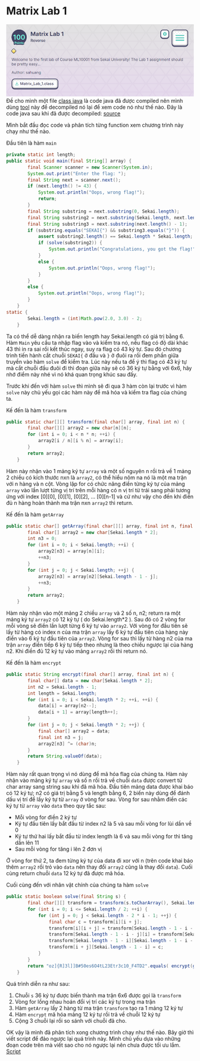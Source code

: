 # Matrix Lab 1
![alt-text](https://github.com/bananNat/Writeups/blob/main/sekaiCTF2022/RE/Matrix%20Lab%201/Images/1.png)
Đề cho mình một file [class java](https://github.com/bananNat/Writeups/blob/main/sekaiCTF2022/RE/Matrix%20Lab%201/Source/Matrix_Lab_1.class) là code java đã được compiled nên mình dùng [tool](http://www.javadecompilers.com/) này để decompiled nó lại để xem code nó như thế nào. Đây là code java sau khi đã được decompiled: [source](https://github.com/bananNat/Writeups/blob/main/sekaiCTF2022/RE/Matrix%20Lab%201/Source/Matrix_Lab_1.java)

Mình bắt đầu đọc code và phân tích từng function xem chương trình này chạy như thế nào.

Đầu tiên là hàm `main`

```java
private static int length;
public static void main(final String[] array) {
        final Scanner scanner = new Scanner(System.in);
        System.out.print("Enter the flag: ");
        final String next = scanner.next();
        if (next.length() != 43) {
            System.out.println("Oops, wrong flag!");
            return;
        }
        final String substring = next.substring(0, Sekai.length);
        final String substring2 = next.substring(Sekai.length, next.length() - 1);
        final String substring3 = next.substring(next.length() - 1);
        if (substring.equals("SEKAI{") && substring3.equals("}")) {
            assert substring2.length() == Sekai.length * Sekai.length;
            if (solve(substring2)) {
                System.out.println("Congratulations, you got the flag!");
            }
            else {
                System.out.println("Oops, wrong flag!");
            }
        }
        else {
            System.out.println("Oops, wrong flag!");
        }
    }
static {
        Sekai.length = (int)Math.pow(2.0, 3.0) - 2;
    }
```

Ta có thể dễ dàng nhận ra biến length hay Sekai.length có giá trị bằng 6. Hàm `Main` yêu cầu ta nhập flag vào và kiểm tra nó, nếu flag có độ dài khác 43 thì in ra sai rồi kết thúc ngay, suy ra flag có 43 ký tự. Sau đó chương trình tiến hành cắt chuỗi `SEKAI{` ở đầu và `}` ở đuôi ra rồi đem phần giữa  truyền vào hàm `solve` để kiểm tra. Lúc này nếu ta để ý thì flag có 43 ký tự mà cắt chuỗi đầu đuôi đi thì đoạn giữa này sẽ có 36 ký tự bằng với 6x6, hãy nhớ điểm này nhé vì nó khá quan trọng khúc sau đấy.

Trước khi đến với hàm `solve` thì mình sẽ đi qua 3 hàm còn lại trước vì hàm `solve` này chủ yếu gọi các hàm này để mã hóa và kiểm tra flag của chúng ta.

Kế đến là hàm `transform`

```java
public static char[][] transform(final char[] array, final int n) {
        final char[][] array2 = new char[n][n];
        for (int i = 0; i < n * n; ++i) {
            array2[i / n][i % n] = array[i];
        }
        return array2;
    }
```

Hàm này nhận vào 1 mảng ký tự `array` và một số nguyên n rồi trả về 1 mảng 2 chiều có kích thước nxn là `array2`, có thể hiểu nôm na nó là một ma trận với n hàng và n cột. Vòng lặp for có chức năng điền từng ký tự của mảng `array` vào lần lượt từng vị trí trên mỗi hàng có n vị trí từ trái sang phải tương ứng với index [0][0], [0][1], [0][2], ... [0][n-1] và cứ như vậy cho đến khi điền đủ n hàng hoàn thành ma trận nxn `array2` thì return.

Kế đến là hàm `getArray`

```java
public static char[] getArray(final char[][] array, final int n, final int n2) {
        final char[] array2 = new char[Sekai.length * 2];
        int n3 = 0;
        for (int i = 0; i < Sekai.length; ++i) {
            array2[n3] = array[n][i];
            ++n3;
        }
        for (int j = 0; j < Sekai.length; ++j) {
            array2[n3] = array[n2][Sekai.length - 1 - j];
            ++n3;
        }
        return array2;
    }
```
Hàm này nhận vào một mảng 2 chiều `array` và 2 số n, n2; return ra một mảng ký tự `array2` có 12 ký tự ( do Sekai.length*2 ). Sau đó có 2 vòng for mỗi vòng sẽ điền lần lượt từng 6 ký tự vào `array2`. Với vòng for đầu tiên sẽ lấy từ hàng có index n của ma trận `array` lấy 6 ký tự đầu tiên của hàng này điền vào 6 ký tự đầu tiên của `array2`. Vòng for sau thì lấy từ hàng n2 của ma trận `array` điền tiếp 6 ký tự tiếp theo nhưng là theo chiều ngược lại của hàng n2. Khi điền đủ 12 ký tự vào mảng `array2` rồi thì return nó.

Kế đến là hàm `encrypt`

```java
public static String encrypt(final char[] array, final int n) {
        final char[] data = new char[Sekai.length * 2];
        int n2 = Sekai.length - 1;
        int length = Sekai.length;
        for (int i = 0; i < Sekai.length * 2; ++i, ++i) {
            data[i] = array[n2--];
            data[i + 1] = array[length++];
        }
        for (int j = 0; j < Sekai.length * 2; ++j) {
            final char[] array2 = data;
            final int n3 = j;
            array2[n3] ^= (char)n;
        }
        return String.valueOf(data);
    }
```

Hàm này rất quan trọng vì nó dùng để mã hóa flag của chúng ta. Hàm này nhận vào mảng ký tự `array` và số n rồi trả về chuỗi `data` được convert từ char array sang string sau khi đã mã hóa. Đầu tiên mảng data được khai báo có 12 ký tự; n2 có giá trị bằng 5 và length bằng 6, 2 biến này dùng để đánh dấu vị trí để lấy ký tự từ `array` ở vòng for sau. Vòng for sau nhằm điền các ký tự từ `array` vào `data` theo quy tắc sau:

- Mỗi vòng for điền 2 ký tự
- Ký tự đầu tiên lấy bắt đầu từ index n2 là 5 và sau mỗi vòng for lùi dần về 0
- Ký tự thứ hai lấy bắt đầu từ index length là 6 và sau mỗi vòng for thì tăng dần lên 11
- Sau mỗi vòng for tăng i lên 2 đơn vị

Ở vòng for thứ 2, ta đem từng ký tự của data đi xor với n (trên code khai báo thêm `array2` rồi trỏ vào `data` nên thay đổi `array2` cũng là thay đổi `data`). Cuối cùng return chuỗi `data` 12 ký tự đã được mã hóa.

Cuối cùng đến với nhân vật chính của chúng ta hàm `solve`

```java
public static boolean solve(final String s) {
        final char[][] transform = transform(s.toCharArray(), Sekai.length);
        for (int i = 0; i <= Sekai.length / 2; ++i) {
            for (int j = 0; j < Sekai.length - 2 * i - 1; ++j) {
                final char c = transform[i][i + j];
                transform[i][i + j] = transform[Sekai.length - 1 - i - j][i];
                transform[Sekai.length - 1 - i - j][i] = transform[Sekai.length - 1 - i][Sekai.length - 1 - i - j];
                transform[Sekai.length - 1 - i][Sekai.length - 1 - i - j] = transform[i + j][Sekai.length - 1 - i];
                transform[i + j][Sekai.length - 1 - i] = c;
            }
        }
        return "oz]{R]3l]]B#50es6O4tL23Etr3c10_F4TD2".equals( encrypt(getArray(transform, 0, 5), 2) + encrypt(getArray(transform, 1, 4), 1) + encrypt(getArray(transform, 2, 3), 0)));
    }
```
Quá trình diễn ra như sau:
1. Chuỗi `s` 36 ký tự được biến thành ma trận 6x6 được gọi là `transform`
2. Vòng for lồng nhau hoán đổi vị trí các ký tự trong ma trận
3. Hàm `getArray` lấy 2 hàng từ ma trận `transform` tạo ra 1 mảng 12 ký tự
4. Hàm `encrypt` mã hóa mảng 12 ký tự rồi trả về chuỗi 12 ký tự
5. Cộng 3 chuỗi lại rồi so sánh với chuỗi đã cho.

OK vậy là mình đã phân tích xong chương trình chạy như thế nào. Bây giờ thì viết script để đảo ngược lại quá trình này. Mình chủ yếu dựa vào những đoạn code trên mà viết sao cho nó ngược lại nên chưa được tối ưu lắm. [Script](https://github.com/bananNat/Writeups/tree/main/sekaiCTF2022/RE/Matrix%20Lab%201/Solve)
